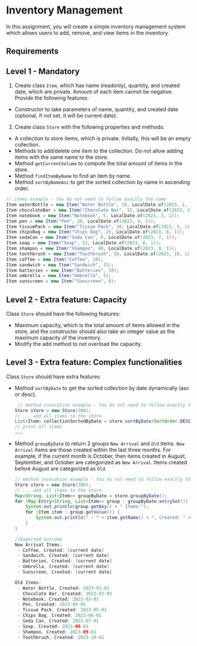 # Inventory Management

In this assignment, you will create a simple inventory management system which allows users to add, remove, and view items in the inventory.

## Requirements

## Level 1 - Mandatory

1. Create class `Item`, which has name (readonly), quantity, and created date, which are private. Amount of each item cannot be negative. Provide the following features:

- Constructor to take parameters of name, quantity, and created date (optional, if not set, it will be current date).

2. Create class `Store` with the following properties and methods:

- A collection to store items, which is private. Initially, this will be an empty collection.
- Methods to add/delete one item to the collection. Do not allow adding items with the same name to the store.
- Method `getCurrentVolume` to compute the total amount of items in the store.
- Method `findItemByName` to find an item by name.
- Method `sortByNameAsc` to get the sorted collection by name in ascending order.

```java
// items example - You do not need to follow exactly the same
Item waterBottle = new Item("Water Bottle", 10, LocalDate.of(2023, 1, 1));
Item chocolateBar = new Item("Chocolate Bar", 15, LocalDate.of(2023, 2, 1));
Item notebook = new Item("Notebook", 5, LocalDate.of(2023, 3, 1));
Item pen = new Item("Pen", 20, LocalDate.of(2023, 4, 1));
Item tissuePack = new Item("Tissue Pack", 30, LocalDate.of(2023, 5, 1));
Item chipsBag = new Item("Chips Bag", 25, LocalDate.of(2023, 6, 1));
Item sodaCan = new Item("Soda Can", 8, LocalDate.of(2023, 7, 1));
Item soap = new Item("Soap", 12, LocalDate.of(2023, 8, 1));
Item shampoo = new Item("Shampoo", 40, LocalDate.of(2023, 9, 1));
Item toothbrush = new Item("Toothbrush", 50, LocalDate.of(2023, 10, 1));
Item coffee = new Item("Coffee", 20);
Item sandwich = new Item("Sandwich", 15);
Item batteries = new Item("Batteries", 10);
Item umbrella = new Item("Umbrella", 5);
Item sunscreen = new Item("Sunscreen", 8);
```

## Level 2 - Extra feature: Capacity

Class `Store` should have the following features:

- Maximum capacity, which is the total amount of items allowed in the store, and the constructor should also take an integer value as the maximum capacity of the inventory.
- Modify the add method to not overload the capacity.

## Level 3 - Extra feature: Complex functionalities

Class `Store` should have extra features

- Method `sortByDate` to get the sorted collection by date dynamically (asc or desc).
  ```java
   // method invocation example - You do not need to follow exactly the same
  Store store = new Store(300);
  // ... add all items to the store
  List<Item> collectionSortedByDate = store.sortByDate(SortOrder.DESC);
  // print all items
  ...
  ```
- Method `groupByDate` to return 2 groups `New Arrival` and `Old` items. `New Arrival` items are those created within the last three months. For example, if the current month is October, then items created in August, September, and October are categorized as `New Arrival`. Items created before August are categorized as `Old`.

  ```java
  // method invocation example - You do not need to follow exactly the same
  Store store = new Store(300);
  // ... add all items to the store
  Map<String, List<Item>> groupByDate = store.groupByDate();
  for (Map.Entry<String, List<Item>> group : groupByDate.entrySet()) {
      System.out.println(group.getKey() + " Items:");
      for (Item item : group.getValue()) {
          System.out.println(" - " + item.getName() + ", Created: " + item.getCreatedDate().toString());
      }
  }

  //Expected outcome
  New Arrival Items:
   - Coffee, Created: [current date]
   - Sandwich, Created: [current date]
   - Batteries, Created: [current date]
   - Umbrella, Created: [current date]
   - Sunscreen, Created: [current date]

  Old Items:
   - Water Bottle, Created: 2023-01-01
   - Chocolate Bar, Created: 2023-02-01
   - Notebook, Created: 2023-03-01
   - Pen, Created: 2023-04-01
   - Tissue Pack, Created: 2023-05-01
   - Chips Bag, Created: 2023-06-01
   - Soda Can, Created: 2023-07-01
   - Soap, Created: 2023-08-01
   - Shampoo, Created: 2023-09-01
   - Toothbrush, Created: 2023-10-01
  ```